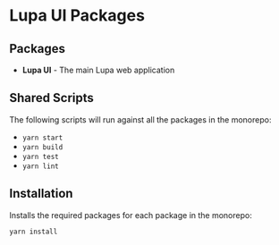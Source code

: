 # Lupa UI Packages

## Packages

- **Lupa UI** - The main Lupa web application

## Shared Scripts

The following scripts will run against all the packages in the monorepo:

- `yarn start`
- `yarn build`
- `yarn test`
- `yarn lint`

## Installation

Installs the required packages for each package in the monorepo:

```sh
yarn install
```
